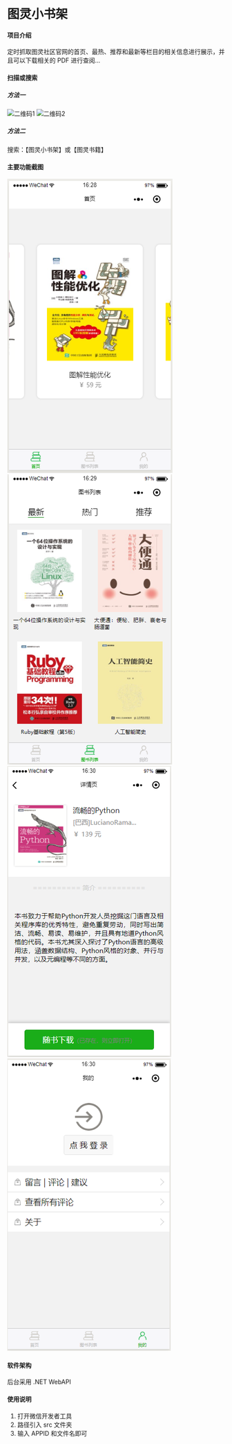 # 图灵小书架

#### 项目介绍
定时抓取图灵社区官网的首页、最热、推荐和最新等栏目的相关信息进行展示，并且可以下载相关的 PDF 进行查阅...

#### 扫描或搜索
##### 方法一
![二维码1](/readme/scan1.png)
![二维码2](/readme/scan2.png)

##### 方法二
搜索：【图灵小书架】或【图灵书籍】

#### 主要功能截图
![首页](/readme/home.png)
![图书列表](/readme/books.png)
![详情](/readme/detail.png)
![我的个人中心](/readme/my.png)

#### 软件架构
后台采用 .NET WebAPI

#### 使用说明

1. 打开微信开发者工具
2. 路径引入 src 文件夹
3. 输入 APPID 和文件名即可

